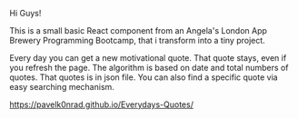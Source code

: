 Hi Guys!

This is a small basic React component from an Angela's London App Brewery Programming Bootcamp, that i transform into a tiny project.

Every day you can get a new motivational quote. That quote stays, even if you refresh the page. The algorithm is based on date and total numbers of quotes. That quotes is in json file. You can also find a specific quote via easy searching mechanism.

https://pavelk0nrad.github.io/Everydays-Quotes/
